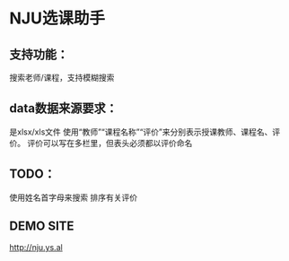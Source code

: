 # NJU选课助手
## 支持功能：
搜索老师/课程，支持模糊搜索

## data数据来源要求：
是xlsx/xls文件
使用“教师”“课程名称”“评价”来分别表示授课教师、课程名、评价。
评价可以写在多栏里，但表头必须都以评价命名

## TODO：
使用姓名首字母来搜索
排序有关评价

## DEMO SITE
http://nju.ys.al
